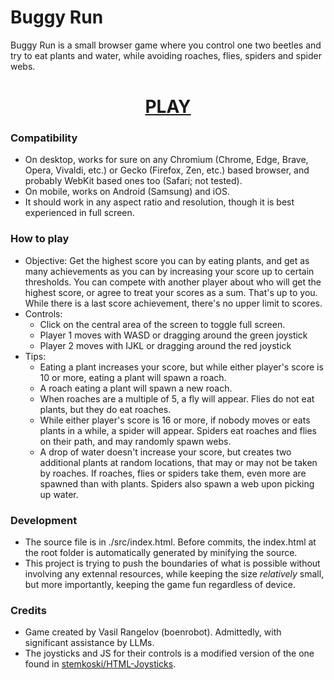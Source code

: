 # Buggy Run

Buggy Run is a small browser game where you control one two beetles and try to eat plants and water, while avoiding roaches, flies, spiders and spider webs.

<h1 id="play-game" align="center"><a href="https://boenrobot.github.io/buggy-run/">PLAY</a></h1>

### Compatibility
- On desktop, works for sure on any Chromium (Chrome, Edge, Brave, Opera, Vivaldi, etc.) or Gecko (Firefox, Zen, etc.) based browser, and probably WebKit based ones too (Safari; not tested).
- On mobile, works on Android (Samsung) and iOS.
- It should work in any aspect ratio and resolution, though it is best experienced in full screen.

### How to play
- Objective: Get the highest score you can by eating plants, and get as many achievements as you can by increasing your score up to certain thresholds. You can compete with another player about who will get the highest score, or agree to treat your scores as a sum. That's up to you. While there is a last score achievement, there's no upper limit to scores.
- Controls:
  - Click on the central area of the screen to toggle full screen.
  - Player 1 moves with WASD or dragging around the green joystick
  - Player 2 moves with IJKL or dragging around the red joystick
- Tips:
  - Eating a plant increases your score, but while either player's score is 10 or more, eating a plant will spawn a roach.
  - A roach eating a plant will spawn a new roach.
  - When roaches are a multiple of 5, a fly will appear. Flies do not eat plants, but they do eat roaches.
  - While either player's score is 16 or more, if nobody moves or eats plants in a while, a spider will appear. Spiders eat roaches and flies on their path, and may randomly spawn webs.
  - A drop of water doesn't increase your score, but creates two additional plants at random locations, that may or may not be taken by roaches. If roaches, flies or spiders take them, even more are spawned than with plants. Spiders also spawn a web upon picking up water.

### Development
- The source file is in ./src/index.html. Before commits, the index.html at the root folder is automatically generated by minifying the source.
- This project is trying to push the boundaries of what is possible without involving any extennal resources, while keeping the size _relatively_ small, but more importantly, keeping the game fun regardless of device.

### Credits
- Game created by Vasil Rangelov (boenrobot). Admittedly, with significant assistance by LLMs.
- The joysticks and JS for their controls is a modified version of the one found in [stemkoski/HTML-Joysticks](/stemkoski/HTML-Joysticks).
